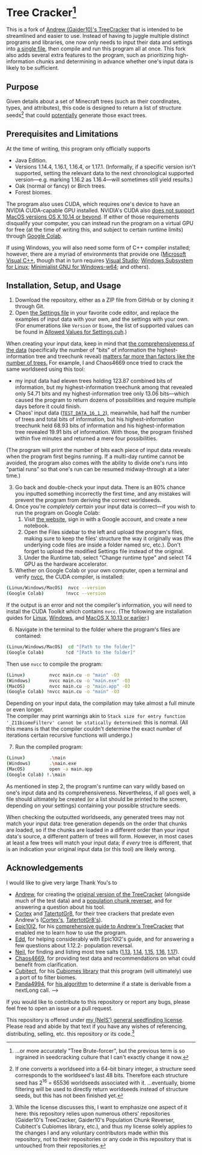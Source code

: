 # Tree Cracker[^1]

This is a fork of [Andrew (Gaider10)'s TreeCracker](https://github.com/Gaider10/TreeCracker) that is intended to be streamlined and easier to use. Instead of having to juggle multiple distinct programs and libraries, one now only needs to input their data and settings into [a single file](./Settings%20(MODIFY%20THIS).cuh), then compile and run this program all at once. This fork also adds several extra features to the program, such as prioritizing high-information chunks and determining in advance whether one's input data is likely to be sufficient.

## Purpose
Given details about a set of Minecraft trees (such as their coordinates, types, and attributes), this code is designed to return a list of <!-- worldseeds --> structure seeds[^2] that could <ins>potentially</ins> generate those exact trees.

## Prerequisites and Limitations
At the time of writing, this program only officially supports
- Java Edition.
- Versions <!-- 1.6.4, 1.8.9, 1.12.2, --> 1.14.4, 1.16.1, 1.16.4, or 1.17.1. (Informally, if a specific version isn't supported, setting the relevant data to the next chronological supported version&mdash;e.g. marking 1.16.2 as 1.16.4&mdash;will sometimes still yield results.)
- Oak (normal or fancy) <!--, Spruce, Pine, --> or Birch trees.
- Forest <!--, Birch Forest, or Taiga --> biomes.

The program also uses CUDA, which requires one's device to have an NVIDIA CUDA-capable GPU installed. NVIDIA's CUDA also [does not support MacOS versions OS X 10.14 or beyond](https://developer.nvidia.com/nvidia-cuda-toolkit-developer-tools-mac-hosts). If either of those requirements disqualify your computer, you can instead run the program on a virtual GPU for free (at the time of writing this, and subject to certain runtime limits) through [Google Colab](https://colab.research.google.com).

If using Windows, you will also need some form of C++ compiler installed; however, there are a myriad of environments that provide one ([Microsoft Visual C++](https://learn.microsoft.com/en-us/cpp/build/reference/compiler-options), though that in turn requires [Visual Studio](https://visualstudio.microsoft.com); [Windows Subsystem for Linux](https://learn.microsoft.com/en-us/windows/wsl); [Minimialist GNU for Windows-w64](https://www.mingw-w64.org); and others).

## Installation, Setup, and Usage
1. Download the repository, either as a ZIP file from GitHub or by cloning it through Git.
2. Open [the Settings file](./Settings%20(MODIFY%20THIS).cuh) in your favorite code editor, and replace the examples of input data with your own, and the settings with your own. (For enumerations like `Version` or `Biome`, the list of supported values can be found in [Allowed Values for Settings.cuh](./Allowed%20Values%20for%20Settings.cuh).)

<!-- TODO: Rework warnings to apply these (i.e. warn about low first-tree and first-treechunk bits instead of total bits) -->
When creating your input data, keep in mind that <ins>the comprehensiveness of the data</ins> (specifically the number of "bits" of information the highest-information tree and treechunk <!-- TODO: Explain treechunks? --> reveal) <ins>matters far more than factors like the number of trees.</ins> For example, I and Chaos4669 once tried to crack the same worldseed using this tool:
 - my input data had eleven trees holding 123.87 combined bits of information, but my highest-information treechunk among that revealed only 54.71 bits and my highest-information tree only 13.06 bits&mdash;which caused the program to return dozens of possibilities and require multiple days before it could finish.
 - Chaos' input data ([`TEST_DATA_16_1_2`](./Test%20Data/1.16.1.cuh)), meanwhile, had half the number of trees and total bits of information, but his highest-information treechunk held 68.93 bits of information and his highest-information tree revealed 19.91 bits of information. With those, the program finished within five minutes and returned a mere four possibilities.

(The program will print the number of bits each piece of input data reveals when the program first begins running. If a multi-day runtime cannot be avoided, the program also comes with the ability to divide one's runs into "partial runs" so that one's run can be resumed midway-through at a later time.)

3. Go back and double-check your input data. There is an 80% chance you inputted something incorrectly the first time, and any mistakes will prevent the program from deriving the correct worldseeds.
4. Once you're *completely certain* your input data is correct&mdash;if you wish to run the program on Google Colab:
    1. Visit [the website](https://colab.research.google.com), sign in with a Google account, and create a new notebook.
    2. Open the Files sidebar to the left and upload the program's files, making sure to keep the files' structure the way it originally was (the underlying code files are inside a folder named src, etc.). Don't forget to upload the modified Settings file instead of the original.
    3. Under the Runtime tab, select "Change runtime type" and select T4 GPU as the hardware accelerator.
5. Whether on Google Colab or your own computer, open a terminal and verify [nvcc](https://docs.nvidia.com/cuda/cuda-compiler-driver-nvcc/index.html), the CUDA compiler, is installed:
```bash
(Linux/Windows/MacOS)  nvcc --version
(Google Colab)        !nvcc --version
```
If the output is an error and not the compiler's information, you will need to install the CUDA Toolkit which contains `nvcc`. (The following are installation guides for [Linux](https://docs.nvidia.com/cuda/cuda-installation-guide-linux), [Windows](https://docs.nvidia.com/cuda/cuda-installation-guide-microsoft-windows), and [MacOS X 10.13 or earlier](https://docs.nvidia.com/cuda/archive/10.1/cuda-installation-guide-mac-os-x/).)

6. Navigate in the terminal to the folder where the program's files are contained:
```bash
(Linux/Windows/MacOS)  cd "[Path to the folder]"
(Google Colab)        !cd "[Path to the folder]"
```
Then use `nvcc` to compile the program:
```bash
(Linux)         nvcc main.cu -o "main" -O3
(Windows)       nvcc main.cu -o "main.exe" -O3
(MacOS)         nvcc main.cu -o "main.app" -O3
(Google Colab) !nvcc main.cu -o "main" -O3
```
Depending on your input data, the compilation may take almost a full minute or even longer.<br />
The compiler may print warnings akin to `Stack size for entry function '_Z11biomeFilterv' cannot be statically determined`: this is normal. (All this means is that the compiler couldn't determine the exact number of iterations certain recursive functions will undergo.)

7. Run the compiled program:
```bash
(Linux)         .\main
(Windows)       .\main.exe
(MacOS)         open -a main.app
(Google Colab) !.\main
```
As mentioned in step 2, the program's runtime can vary wildly based on one's input data and its comprehensiveness. Nevertheless, if all goes well, a file should ultimately be created (or a list should be printed to the screen, depending on your settings) containing your possible <!-- worldseeds --> structure seeds.

When checking the outputted worldseeds, any generated trees may not match your input data: tree generation depends on the order that chunks are loaded, so if the chunks are loaded in a different order than your input data's source, a different pattern of trees will form. However, in most cases at least a few trees will match your input data; if *every* tree is different, that is an indication your original input data (or this tool) are likely wrong.

## Acknowledgements
I would like to give very large Thank You's to
- [Andrew](https://github.com/Gaider10), for creating the [original version of the TreeCracker](https://github.com/Gaider10/TreeCracker) (alongside much of the test data) and a [population chunk reverser](https://github.com/Gaider10/PopulationCrr), and for answering a question about his tool.
- [Cortex](https://github.com/mcrcortex) and [TatertotGr8](https://github.com/tatertotgr8), for their tree crackers that predate even Andrew's ([Cortex's](https://github.com/MCRcortex/TreeCracker), [TatertotGr8's](https://github.com/TatertotGr8/Treecracker)).
- [Epic10l2](https://github.com/epic10l2), for his [comprehensive guide to Andrew's TreeCracker](https://docs.google.com/document/d/1csrcO2F4qQ2ahYgcicWmJtnfeU99q65p) that enabled me to learn how to use the program.
- [Edd](https://github.com/humhue), for helping considerably with Epic10l2's guide, and for answering a few questions about 1.12.2- population reversal.
- [Neil](https://github.com/hube12), for finding and listing most tree salts ([1.13](https://gist.github.com/hube12/574512a3c4df2be8ba6c08e7298caedd), [1.14](https://gist.github.com/hube12/394ddf11b3cdcc9504270777565446e4), [1.15](https://gist.github.com/hube12/821b66615a97a7130ef804603d68bec8), [1.16](https://gist.github.com/hube12/b65500cd234ce2a3983b62b3903c183d), [1.17](https://gist.github.com/hube12/5066fbcd8565648dd68113a9b065514b)).
- [Chaos4669](https://youtube.com/@Chaotic4669), for providing test data and recommendations on what could benefit from clarification.
- [Cubitect](https://github.com/cubitect), for his [Cubiomes library](https://github.com/Cubitect/cubiomes) that this program (will ultimately) use a port of to filter biomes.
- [Panda4994](https://github.com/panda4994), for [his algorithm]((https://github.com/Panda4994/panda4994.github.io/blob/48526d35d3d38750102b9f360dff45a4bdbc50bd/seedinfo/js/Random.js#L16)) to determine if a state is derivable from a nextLong call. -->

If you would like to contribute to this repository or report any bugs, please feel free to open an issue or a pull request.

This repository is offered under [my (NelS') general seedfinding license](https://github.com/Nel-S/seedfinding/blob/main/LICENSE). Please read and abide by that text if you have any wishes of referencing, distributing, selling, etc. this repository or its code.[^3]

[^1]: ...or more accurately "Tree Brute-forcer", but the previous term is so ingrained in seedcracking culture that I can't exactly change it now.
[^2]: If one converts a worldseed into a 64-bit binary integer, a structure seed corresponds to the worldseed's last 48 bits. Therefore each structure seed has 2<sup>16</sup> = 65536 worldseeds associated with it. ...eventually, biome filtering will be used to directly return worldseeds instead of structure seeds, but this has not been finished yet.
[^3]: While the license discusses this, I want to emphasize one aspect of it here: this repository relies upon numerous others' repositories (Gaider10's TreeCracker, Gaider10's Population Chunk Reverser, Cubitect's Cubiomes library, etc.), and thus my license solely applies to the changes I and any voluntary contributors made within this repository, not to their repositories or any code in this repository that is untouched from their repositories.